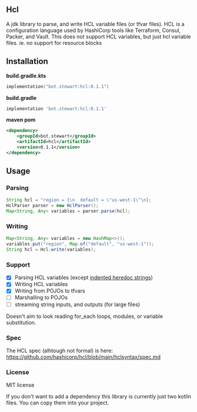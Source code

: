 ## Hcl
A jdk library to parse, and write HCL variable files (or tfvar files). HCL is a configuration language used by HashiCorp tools like Terraform, Consul, Packer, and Vault. This does not support HCL variables, but just hcl variable files. ie. no support for resource blocks

## Installation

**build.gradle.kts**
```kotlin
implementation("bot.stewart:hcl:0.1.1")
```

**build.gradle**
```groovy
implementation 'bot.stewart:hcl:0.1.1'
```

**maven pom**
```xml
<dependency>
    <groupId>bot.stewart</groupId>
    <artifactId>hcl</artifactId>
    <version>0.1.1</version>
</dependency>
```

## Usage

### Parsing

```java
String hcl = "region = {\n  default = \"us-west-1\"\n};
HclParser parser = new HclParser();
Map<String, Any> variables = parser.parse(hcl);
```

### Writing

```java
Map<String, Any> variables = new HashMap<>();
variables.put("region", Map.of("default", "us-west-1"));
String hcl = Hcl.write(variables);
```

### Support

- [x] Parsing HCL variables (except [indented heredoc strings](https://developer.hashicorp.com/terraform/language/expressions/strings#indented-heredocs))
- [x] Writing HCL variables
- [x] Writing from POJOs to tfvars
- [ ] Marshalling to POJOs
- [ ] streaming string inputs, and outputs (for large files)

Doesn't aim to look reading for_each loops, modules, or variable substitution.

### Spec
The HCL spec (alhtough not formal) is here:
https://github.com/hashicorp/hcl/blob/main/hclsyntax/spec.md

### License
MIT license

If you don't want to add a dependency this library is currently just two kotlin files. You can copy them into your project.
